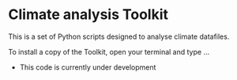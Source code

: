 # Climate analysis Toolkit

This is a set of Python scripts designed to analyse climate datafiles.

To install a copy of the Toolkit, open your terminal 
and type ...

* This code is currently under development 
